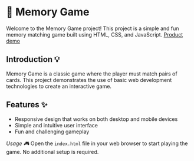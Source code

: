 # 🧩 Memory Game

Welcome to the Memory Game project! This project is a simple and fun memory matching game built using HTML, CSS, and JavaScript.
[Product demo](https://abdulrahman-mohamed-amin.github.io/Memory-Game/)

## Introduction 💡

Memory Game is a classic game where the player must match pairs of cards. This project demonstrates the use of basic web development technologies to create an interactive game.

## Features ✨

- Responsive design that works on both desktop and mobile devices
- Simple and intuitive user interface
- Fun and challenging gameplay

*Usage 🎮*
Open the `index.html` file in your web browser to start playing the game. No additional setup is required.


